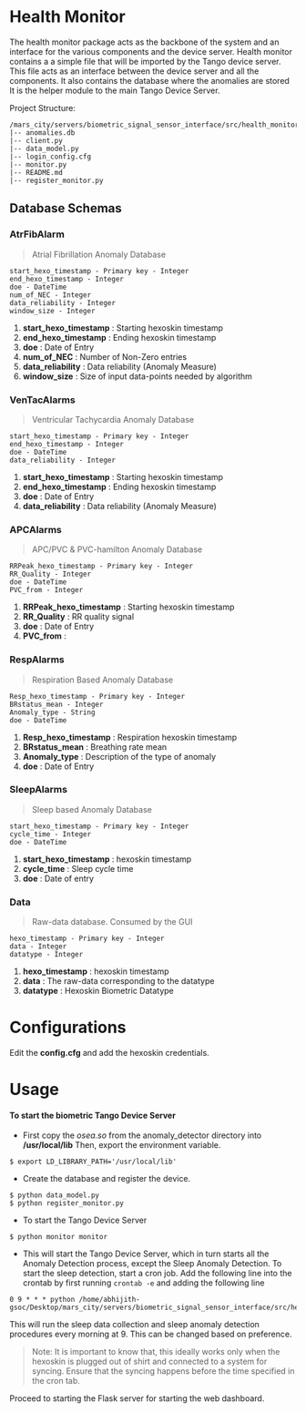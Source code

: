 Health Monitor 
===================
The health monitor package acts as the backbone of the system and an interface for the various components and the device server.
Health monitor contains a a simple file that will be imported by the Tango device server. This file acts as an interface between the device server and all the components. It also contains the database where the anomalies are stored
It is the helper module to the main Tango Device Server.


Project Structure:

```
/mars_city/servers/biometric_signal_sensor_interface/src/health_monitor
|-- anomalies.db
|-- client.py
|-- data_model.py
|-- login_config.cfg
|-- monitor.py
|-- README.md
|-- register_monitor.py

```

## Database Schemas
### AtrFibAlarm
> Atrial Fibrillation Anomaly Database 
```
start_hexo_timestamp - Primary key - Integer
end_hexo_timestamp - Integer
doe - DateTime
num_of_NEC - Integer
data_reliability - Integer
window_size - Integer
```

1) **start_hexo_timestamp** : Starting hexoskin timestamp
2) **end_hexo_timestamp** :  Ending hexoskin timestamp
3) **doe** : Date of Entry
4) **num_of_NEC** :  Number of Non-Zero entries
5) **data_reliability** : Data reliability (Anomaly Measure)
6)  **window_size** : Size of input data-points needed by algorithm

### VenTacAlarms
> Ventricular Tachycardia Anomaly Database 
```
start_hexo_timestamp - Primary key - Integer
end_hexo_timestamp - Integer
doe - DateTime
data_reliability - Integer
```

1) **start_hexo_timestamp** : Starting hexoskin timestamp
2) **end_hexo_timestamp** :  Ending hexoskin timestamp
3) **doe** : Date of Entry
4) **data_reliability** : Data reliability (Anomaly Measure)

### APCAlarms
> APC/PVC & PVC-hamilton Anomaly Database 
```
RRPeak_hexo_timestamp - Primary key - Integer
RR_Quality - Integer
doe - DateTime
PVC_from - Integer
```

1) **RRPeak_hexo_timestamp** : Starting hexoskin timestamp
2) **RR_Quality** :  RR quality signal
3) **doe** : Date of Entry
4) **PVC_from** :

### RespAlarms
> Respiration Based Anomaly Database 
```
Resp_hexo_timestamp - Primary key - Integer
BRstatus_mean - Integer
Anomaly_type - String
doe - DateTime
```

1) **Resp_hexo_timestamp** : Respiration hexoskin timestamp
2) **BRstatus_mean** :  Breathing rate mean
3) **Anomaly_type** : Description of the type of anomaly
4) **doe** : Date of Entry


### SleepAlarms
> Sleep based Anomaly Database
```
start_hexo_timestamp - Primary key - Integer
cycle_time - Integer
doe - DateTime
```

1) **start_hexo_timestamp** : hexoskin timestamp
2) **cycle_time** :  Sleep cycle time
3) **doe** : Date of entry

### Data
> Raw-data database. Consumed by the GUI 
```
hexo_timestamp - Primary key - Integer
data - Integer
datatype - Integer
```

1) **hexo_timestamp** : hexoskin timestamp
2) **data** :  The raw-data corresponding to the datatype
3) **datatype** : Hexoskin Biometric Datatype


# Configurations

Edit the **config.cfg** and add the hexoskin credentials.

# Usage

#### To start the biometric Tango Device Server

- First copy the *osea.so* from the anomaly_detector directory into **/usr/local/lib**
Then, export the environment variable.

```
$ export LD_LIBRARY_PATH='/usr/local/lib'
```

- Create the database and register the device.

```
$ python data_model.py
$ python register_monitor.py
```

- To start the Tango Device Server

```
$ python monitor monitor
```

- This will start the Tango Device Server, which in turn starts all the Anomaly Detection process, except the Sleep Anomaly Detection. To start the sleep detection, start a cron job. Add the following line into the crontab by first running ``` crontab -e ``` and adding the following line

```
0 9 * * * python /home/abhijith-gsoc/Desktop/mars_city/servers/biometric_signal_sensor_interface/src/health_monitor/monitor.py
```

This will run the sleep data collection and sleep anomaly detection procedures every morning at 9. This can be changed based on preference.

> Note: It is important to know that, this ideally works only when the hexoskin is plugged out of shirt and connected to a system for syncing. Ensure that the syncing happens before the time specified in the cron tab.
 
Proceed to starting the Flask server for starting the web dashboard.


